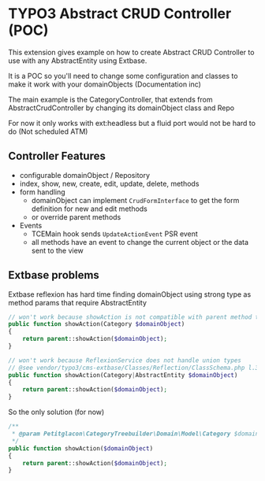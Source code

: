 # TYPO3 Abstract CRUD Controller (POC)

This extension gives example on how to create Abstract CRUD Controller to use with any AbstractEntity using Extbase.

It is a POC so you'll need to change some configuration and classes to make it work with your domainObjects (Documentation inc)

The main example is the CategoryController, that extends from AbstractCrudController by changing its domainObject class and Repo

For now it only works with ext:headless but a fluid port would not be hard to do (Not scheduled ATM)

## Controller Features
- configurable domainObject / Repository
- index, show, new, create, edit, update, delete, methods
- form handling
  - domainObject can implement `CrudFormInterface` to get the form definition for new and edit methods
  - or override parent methods
- Events
  - TCEMain hook sends `UpdateActionEvent` PSR event
  - all methods have an event to change the current object or the data sent to the view

## Extbase problems
Extbase reflexion has hard time finding domainObject using strong type as method params that require AbstractEntity
```php
// won't work because showAction is not compatible with parent method that requires an AbstractEntity
public function showAction(Category $domainObject)
{
    return parent::showAction($domainObject);
}
```

```php
// won't work because ReflexionService does not handle union types
// @see vendor/typo3/cms-extbase/Classes/Reflection/ClassSchema.php l.398
public function showAction(Category|AbstractEntity $domainObject)
{
    return parent::showAction($domainObject);
}
```

So the only solution (for now) 

```php
/**
 * @param Petitglacon\CategoryTreebuilder\Domain\Model\Category $domainObject
 */
public function showAction($domainObject)
{
    return parent::showAction($domainObject);
}
```